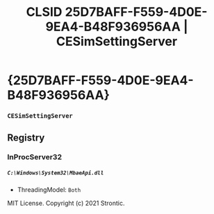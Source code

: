 ﻿---
title: "CLSID 25D7BAFF-F559-4D0E-9EA4-B48F936956AA | CESimSettingServer"
excerpt: What is COM-Object CLSID 25D7BAFF-F559-4D0E-9EA4-B48F936956AA?
---

# {25D7BAFF-F559-4D0E-9EA4-B48F936956AA}

### `CESimSettingServer`

## Registry


### InProcServer32

##### `C:\Windows\System32\MbaeApi.dll`
* ThreadingModel: `Both`

MIT License. Copyright (c) 2021 Strontic.


